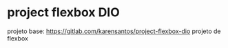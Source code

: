 # project flexbox DIO

projeto base: https://gitlab.com/karensantos/project-flexbox-dio
projeto de flexbox

